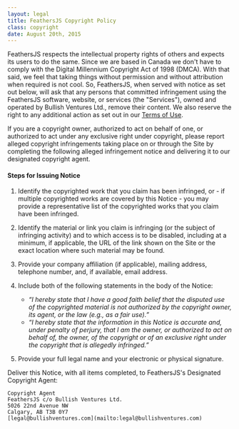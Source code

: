 ```yaml
---
layout: legal
title: FeathersJS Copyright Policy
class: copyright
date: August 20th, 2015
---
```


FeathersJS respects the intellectual property rights of others and expects its users to do the same. Since we are based in Canada we don't have to comply with the Digital Millennium Copyright Act of 1998 (DMCA). With that said, we feel that taking things without permission and without attribution when required is not cool. So, FeathersJS, when served with notice as set out below, will ask that any persons that committed infringement using the FeathersJS software, website, or services (the "Services"), owned and operated by Bullish Ventures Ltd., remove their content. We also reserve the right to any additional action as set out in our [Terms of Use](/terms).

If you are a copyright owner, authorized to act on behalf of one, or authorized to act under any exclusive right under copyright, please report alleged copyright infringements taking place on or through the Site by completing the following alleged infringement notice and delivering it to our designated copyright agent.

#### Steps for Issuing Notice

1. Identify the copyrighted work that you claim has been infringed, or - if multiple copyrighted works are covered by this Notice - you may provide a representative list of the copyrighted works that you claim have been infringed.

2. Identify the material or link you claim is infringing (or the subject of infringing activity) and to which access is to be disabled, including at a minimum, if applicable, the URL of the link shown on the Site or the exact location where such material may be found.

3. Provide your company affiliation (if applicable), mailing address, telephone number, and, if available, email address.

4. Include both of the following statements in the body of the Notice:
    - _“I hereby state that I have a good faith belief that the disputed use of the copyrighted material is not authorized by the copyright owner, its agent, or the law (e.g., as a fair use).”_
    - _“I hereby state that the information in this Notice is accurate and, under penalty of perjury, that I am the owner, or authorized to act on behalf of, the owner, of the copyright or of an exclusive right under the copyright that is allegedly infringed.”_

5. Provide your full legal name and your electronic or physical signature.

Deliver this Notice, with all items completed, to FeathersJS's Designated Copyright Agent:

    Copyright Agent
    FeathersJS c/o Bullish Ventures Ltd.
    5026 22nd Avenue NW
    Calgary, AB T3B 0Y7
    [legal@bullishventures.com](mailto:legal@bullishventures.com)